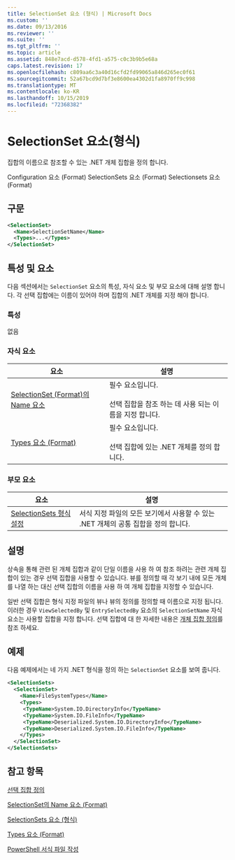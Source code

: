 ```yaml
---
title: SelectionSet 요소 (형식) | Microsoft Docs
ms.custom: ''
ms.date: 09/13/2016
ms.reviewer: ''
ms.suite: ''
ms.tgt_pltfrm: ''
ms.topic: article
ms.assetid: 848e7acd-d578-4fd1-a575-c0c3b9b5e68a
caps.latest.revision: 17
ms.openlocfilehash: c809aa6c3a40d16cfd2fd99065a846d265ec0f61
ms.sourcegitcommit: 52a67bcd9d7bf3e8600ea4302d1fa8970ff9c998
ms.translationtype: MT
ms.contentlocale: ko-KR
ms.lasthandoff: 10/15/2019
ms.locfileid: "72368382"
---
```

# <a name="selectionset-element-format"></a>SelectionSet 요소(형식)

집합의 이름으로 참조할 수 있는 .NET 개체 집합을 정의 합니다.

Configuration 요소 (Format) SelectionSets 요소 (Format) Selectionsets 요소 (Format)

## <a name="syntax"></a>구문

```xml
<SelectionSet>
  <Name>SelectionSetName</Name>
  <Types>...</Types>
</SelectionSet>
```

## <a name="attributes-and-elements"></a>특성 및 요소

다음 섹션에서는 `SelectionSet` 요소의 특성, 자식 요소 및 부모 요소에 대해 설명 합니다. 각 선택 집합에는 이름이 있어야 하며 집합의 .NET 개체를 지정 해야 합니다.

### <a name="attributes"></a>특성

없음

### <a name="child-elements"></a>자식 요소

|요소|설명|
|-------------|-----------------|
|[SelectionSet (Format)의 Name 요소](./name-element-for-selectionset-format.md)|필수 요소입니다.<br /><br /> 선택 집합을 참조 하는 데 사용 되는 이름을 지정 합니다.|
|[Types 요소 (Format)](./types-element-for-selectionset-format.md)|필수 요소입니다.<br /><br /> 선택 집합에 있는 .NET 개체를 정의 합니다.|

### <a name="parent-elements"></a>부모 요소

|요소|설명|
|-------------|-----------------|
|[SelectionSets 형식 설정](./selectionsets-element-format.md)|서식 지정 파일의 모든 보기에서 사용할 수 있는 .NET 개체의 공통 집합을 정의 합니다.|

## <a name="remarks"></a>설명

상속을 통해 관련 된 개체 집합과 같이 단일 이름을 사용 하 여 참조 하려는 관련 개체 집합이 있는 경우 선택 집합을 사용할 수 있습니다. 뷰를 정의할 때 각 보기 내에 모든 개체를 나열 하는 대신 선택 집합의 이름을 사용 하 여 개체 집합을 지정할 수 있습니다.

일반 선택 집합은 형식 지정 파일의 뷰나 뷰의 정의를 정의할 때 이름으로 지정 됩니다. 이러한 경우 `ViewSelectedBy` 및 `EntrySelectedBy` 요소의 `SelectionSetName` 자식 요소는 사용할 집합을 지정 합니다. 선택 집합에 대 한 자세한 내용은 [개체 집합 정의](./defining-selection-sets.md)를 참조 하세요.

## <a name="example"></a>예제

다음 예제에서는 네 가지 .NET 형식을 정의 하는 `SelectionSet` 요소를 보여 줍니다.

```xml
<SelectionSets>
  <SelectionSet>
    <Name>FileSystemTypes</Name>
    <Types>
     <TypeName>System.IO.DirectoryInfo</TypeName>
     <TypeName>System.IO.FileInfo</TypeName>
     <TypeName>Deserialized.System.IO.DirectoryInfo</TypeName>
     <TypeName>Deserialized.System.IO.FileInfo</TypeName>
    </Types>
  </SelectionSet>
</SelectionSets>
```

## <a name="see-also"></a>참고 항목

[선택 집합 정의](./defining-selection-sets.md)

[SelectionSet의 Name 요소 (Format)](./name-element-for-selectionset-format.md)

[SelectionSets 요소 (형식)](./selectionsets-element-format.md)

[Types 요소 (Format)](./types-element-for-selectionset-format.md)

[PowerShell 서식 파일 작성](./writing-a-powershell-formatting-file.md)
